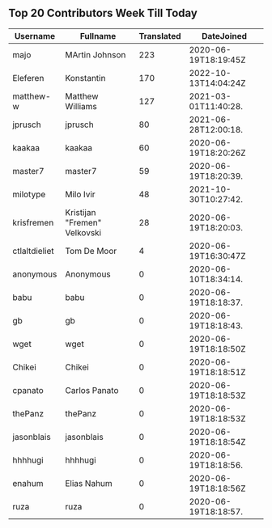 ## Top 20 Contributors Week Till Today ##
|Username|Fullname|Translated|DateJoined|
|--------|--------|----------|----------|
|majo|MArtin Johnson|223|2020-06-19T18:19:45Z|
|Eleferen|Konstantin|170|2022-10-13T14:04:24Z|
|matthew-w|Matthew Williams|127|2021-03-01T11:40:28.|
|jprusch|jprusch|80|2021-06-28T12:00:18.|
|kaakaa|kaakaa|60|2020-06-19T18:20:26Z|
|master7|master7|59|2020-06-19T18:20:39.|
|milotype|Milo Ivir|48|2021-10-30T10:27:42.|
|krisfremen|Kristijan "Fremen" Velkovski|28|2020-06-19T18:20:03.|
|ctlaltdieliet|Tom De Moor|4|2020-06-19T16:30:47Z|
|anonymous|Anonymous|0|2020-06-10T18:34:14.|
|babu|babu|0|2020-06-19T18:18:37.|
|gb|gb|0|2020-06-19T18:18:43.|
|wget|wget|0|2020-06-19T18:18:50Z|
|Chikei|Chikei|0|2020-06-19T18:18:51Z|
|cpanato|Carlos Panato|0|2020-06-19T18:18:53Z|
|thePanz|thePanz|0|2020-06-19T18:18:53Z|
|jasonblais|jasonblais|0|2020-06-19T18:18:54Z|
|hhhhugi|hhhhugi|0|2020-06-19T18:18:56.|
|enahum|Elias  Nahum|0|2020-06-19T18:18:56Z|
|ruza|ruza|0|2020-06-19T18:18:57.|
